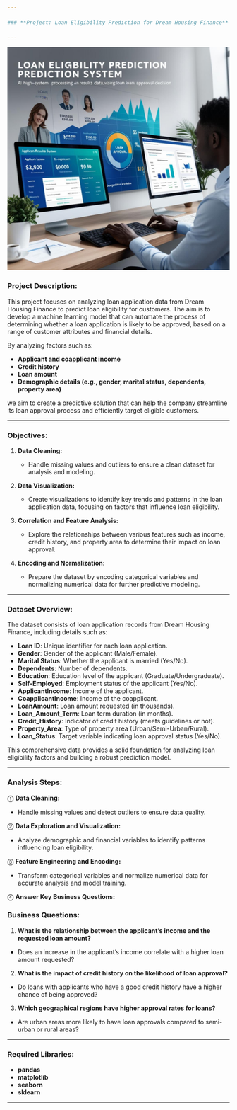 ```yaml
---

### **Project: Loan Eligibility Prediction for Dream Housing Finance**

---
```


![Project Overview](Loan_Approval_image.jpg)


### **Project Description:**

This project focuses on analyzing loan application data from Dream Housing Finance to predict loan eligibility for customers. The aim is to develop a machine learning model that can automate the process of determining whether a loan application is likely to be approved, based on a range of customer attributes and financial details.

By analyzing factors such as:

- **Applicant and coapplicant income**
- **Credit history**
- **Loan amount**
- **Demographic details (e.g., gender, marital status, dependents, property area)**

we aim to create a predictive solution that can help the company streamline its loan approval process and efficiently target eligible customers.

---

### **Objectives:**

1. **Data Cleaning:**

   - Handle missing values and outliers to ensure a clean dataset for analysis and modeling.

2. **Data Visualization:**

   - Create visualizations to identify key trends and patterns in the loan application data, focusing on factors that influence loan eligibility.

3. **Correlation and Feature Analysis:**

   - Explore the relationships between various features such as income, credit history, and property area to determine their impact on loan approval.

4. **Encoding and Normalization:**

   - Prepare the dataset by encoding categorical variables and normalizing numerical data for further predictive modeling.

---

### **Dataset Overview:**

The dataset consists of loan application records from Dream Housing Finance, including details such as:

- **Loan ID**: Unique identifier for each loan application.
- **Gender**: Gender of the applicant (Male/Female).
- **Marital Status**: Whether the applicant is married (Yes/No).
- **Dependents**: Number of dependents.
- **Education**: Education level of the applicant (Graduate/Undergraduate).
- **Self-Employed**: Employment status of the applicant (Yes/No).
- **ApplicantIncome**: Income of the applicant.
- **CoapplicantIncome**: Income of the coapplicant.
- **LoanAmount**: Loan amount requested (in thousands).
- **Loan_Amount_Term**: Loan term duration (in months).
- **Credit_History**: Indicator of credit history (meets guidelines or not).
- **Property_Area**: Type of property area (Urban/Semi-Urban/Rural).
- **Loan_Status**: Target variable indicating loan approval status (Yes/No).

This comprehensive data provides a solid foundation for analyzing loan eligibility factors and building a robust prediction model.

---

### **Analysis Steps:**

⓵ **Data Cleaning:**

   - Handle missing values and detect outliers to ensure data quality.

⓶ **Data Exploration and Visualization:**

   - Analyze demographic and financial variables to identify patterns influencing loan eligibility.

⓷ **Feature Engineering and Encoding:**

   - Transform categorical variables and normalize numerical data for accurate analysis and model training.

⓸ **Answer Key Business Questions:**

   ### **Business Questions:**


  1. **What is the relationship between the applicant’s income and the requested loan amount?**

   - Does an increase in the applicant’s income correlate with a higher loan amount requested?

  2. **What is the impact of credit history on the likelihood of loan approval?**
   
   - Do loans with applicants who have a good credit history have a higher chance of being approved?

  3. **Which geographical regions have higher approval rates for loans?**

   - Are urban areas more likely to have loan approvals compared to semi-urban or rural areas?


   
---

### **Required Libraries:**

- **pandas**
- **matplotlib**
- **seaborn**
- **sklearn**

---
